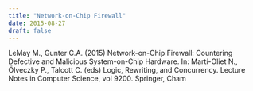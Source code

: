 ```yaml
---
title: "Network-on-Chip Firewall"
date: 2015-08-27
draft: false
---
```

LeMay M., Gunter C.A. (2015) Network-on-Chip Firewall: Countering Defective and Malicious System-on-Chip Hardware. In: Martí-Oliet N., Ölveczky P., Talcott C. (eds) Logic, Rewriting, and Concurrency. Lecture Notes in Computer Science, vol 9200. Springer, Cham
